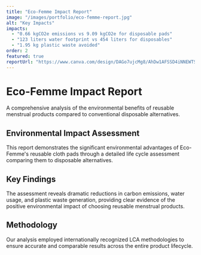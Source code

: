 ```yaml
---
title: "Eco-Femme Impact Report"
image: "/images/portfolio/eco-femme-report.jpg"
alt: "Key Impacts"
impacts:
  - "0.66 kgCO2e emissions vs 9.09 kgCO2e for disposable pads"
  - "123 liters water footprint vs 454 liters for disposables"
  - "1.95 kg plastic waste avoided"
order: 2
featured: true
reportUrl: "https://www.canva.com/design/DAGo7ujcMg8/AhDw1AFSSD4iNNEWTSOCKQ/view?utm_content=DAGo7ujcMg8&utm_campaign=designshare&utm_medium=link2&utm_source=uniquelinks&utlId=hc70cea17bd"
---
```


# Eco-Femme Impact Report

A comprehensive analysis of the environmental benefits of reusable menstrual products compared to conventional disposable alternatives.

## Environmental Impact Assessment

This report demonstrates the significant environmental advantages of Eco-Femme's reusable cloth pads through a detailed life cycle assessment comparing them to disposable alternatives.

## Key Findings

The assessment reveals dramatic reductions in carbon emissions, water usage, and plastic waste generation, providing clear evidence of the positive environmental impact of choosing reusable menstrual products.

## Methodology

Our analysis employed internationally recognized LCA methodologies to ensure accurate and comparable results across the entire product lifecycle.